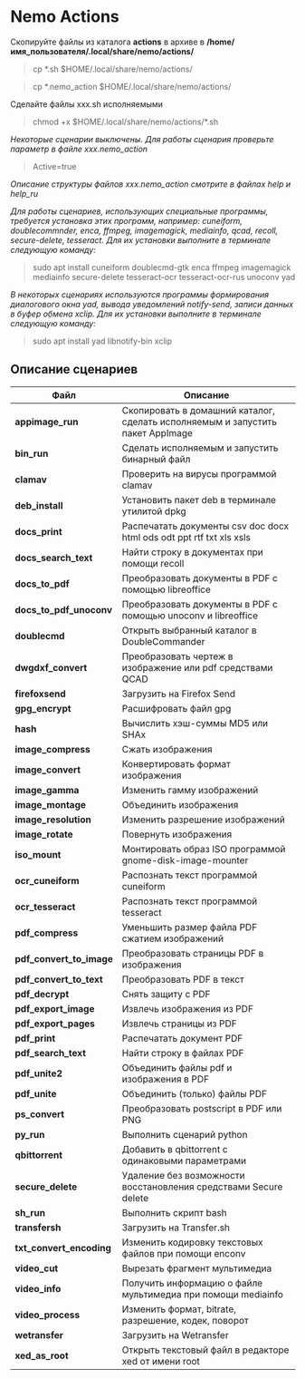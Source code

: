 # Nemo Actions

Скопируйте файлы из каталога **actions** в архиве в **/home/имя_пользователя/.local/share/nemo/actions/**
>cp *.sh $HOME/.local/share/nemo/actions/

>cp *.nemo_action $HOME/.local/share/nemo/actions/

Сделайте файлы xxx.sh исполняемыми
>chmod +x $HOME/.local/share/nemo/actions/*.sh

*Некоторые сценарии выключены. Для работы сценария проверьте параметр в файле xxx.nemo_action*
>Active=true

*Описание структуры файлов xxx.nemo_action смотрите в файлах help и help_ru*

*Для работы сценариев, использующих специальные программы, требуется установка этих программ, например: cuneiform, doublecommnder, enca, ffmpeg, imagemagick, mediainfo, qcad, recoll, secure-delete, tesseract. Для их установки выполните в терминале следующую команду:*
>sudo apt install cuneiform doublecmd-gtk enca ffmpeg imagemagick mediainfo secure-delete tesseract-ocr tesseract-ocr-rus unoconv yad

*В некоторых сценариях используются программы формирования диалогового окна yad, вывода уведомлений notify-send, записи данных в буфер обмена xclip. Для их установки выполните в терминале следующую команду:*
>sudo apt install yad libnotify-bin xclip


## Описание сценариев
|Файл|Описание|
|---|---|
|**appimage_run**|Скопировать в домашний каталог, сделать исполняемым и запустить пакет AppImage|
|**bin_run**|Сделать исполняемым и запустить бинарный файл|
|**clamav**|Проверить на вирусы программой clamav|
|**deb_install**|Установить пакет deb в терминале утилитой dpkg|
|**docs_print**|Распечатать документы csv doc docx html ods odt ppt rtf txt xls xsls |
|**docs_search_text**|Найти строку в документах при помощи recoll|
|**docs_to_pdf**|Преобразовать документы в PDF с помощью libreoffice|
|**docs_to_pdf_unoconv**|Преобразовать документы в PDF с помощью unoconv и libreoffice|
|**doublecmd**|Открыть выбранный каталог в DoubleCommander|
|**dwgdxf_convert**|Преобразовать чертеж в изображение или pdf средствами QCAD|
|**firefoxsend**|Загрузить на Firefox Send|
|**gpg_encrypt**|Расшифровать файл gpg|
|**hash**|Вычислить хэш-суммы MD5 или SHAх|
|**image_compress**|Сжать изображения|
|**image_convert**|Конвертировать формат изображения|
|**image_gamma**|Изменить гамму изображений|
|**image_montage**|Объединить изображения|
|**image_resolution**|Изменить разрешение изображений|
|**image_rotate**|Повернуть изображения|
|**iso_mount**|Монтировать образ ISO программой gnome-disk-image-mounter|
|**ocr_cuneiform**|Распознать текст программой cuneiform|
|**ocr_tesseract**|Распознать текст программой tesseract|
|**pdf_compress**|Уменьшить размер файла PDF сжатием изображений |
|**pdf_convert_to_image**|Преобразовать страницы PDF в изображения|
|**pdf_convert_to_text**|Преобразовать PDF в текст|
|**pdf_decrypt**|Снять защиту с PDF|
|**pdf_export_image**|Извлечь изображения из PDF|
|**pdf_export_pages**|Извлечь страницы из PDF|
|**pdf_print**|Распечатать документ PDF|
|**pdf_search_text**|Найти строку в файлах PDF|
|**pdf_unite2**|Объединить файлы pdf и изображения в PDF|
|**pdf_unite**|Объединить (только) файлы PDF|
|**ps_convert**|Преобразовать postscript в PDF или PNG|
|**py_run**|Выполнить сценарий python|
|**qbittorrent**|Добавить в qbittorrent с одинаковыми параметрами|
|**secure_delete**|Удаление без возможности восстановления средствами Secure delete|
|**sh_run**|Выполнить скрипт bash|
|**transfersh**|Загрузить на Transfer.sh|
|**txt_convert_encoding**|Изменить кодировку текстовых файлов при помощи enconv|
|**video_cut**|Вырезать фрагмент мультимедиа|
|**video_info**|Получить информацию о файле мультимедиа при помощи mediainfo|
|**video_process**|Изменить формат, bitrate, разрешение, кодек, поворот|
|**wetransfer**|Загрузить на Wetransfer|
|**xed_as_root**|Открыть текстовый файл в редакторе xed от имени root|
